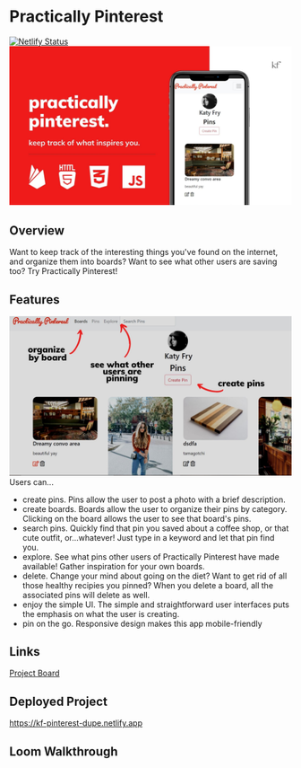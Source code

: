 # Practically Pinterest
[![Netlify Status](https://api.netlify.com/api/v1/badges/a1bcafb6-fc1d-4728-8be6-cac923922986/deploy-status)](https://app.netlify.com/sites/kf-pinterest-dupe/deploys)
![pinterest](https://github.com/katherinevfry/photo-area/blob/main/1.jpg)
## Overview
Want to keep track of the interesting things you've found on the internet, and organize them into boards? Want to see what other users are saving too? Try Practically Pinterest!

## Features
![pinterest-features](https://github.com/katherinevfry/photo-area/blob/main/2.jpg)
Users can...
- create pins. Pins allow the user to post a photo with a brief description.
- create boards. Boards allow the user to organize their pins by category. Clicking on the board allows the user to see that board's pins.
- search pins. Quickly find that pin you saved about a coffee shop, or that cute outfit, or...whatever! Just type in a keyword and let that pin find you.
- explore. See what pins other users of Practically Pinterest have made available! Gather inspiration for your own boards.
- delete. Change your mind about going on the diet? Want to get rid of all those healthy recipies you pinned? When you delete a board, all the associated pins will delete as well.
- enjoy the simple UI. The simple and straightforward user interfaces puts the emphasis on what the user is creating. 
- pin on the go. Responsive design makes this app mobile-friendly

## Links
[Project Board](https://github.com/katherinevfry/ASSIGNMENT-Firebase-Pinterest/projects/1)

## Deployed Project
https://kf-pinterest-dupe.netlify.app

## Loom Walkthrough
